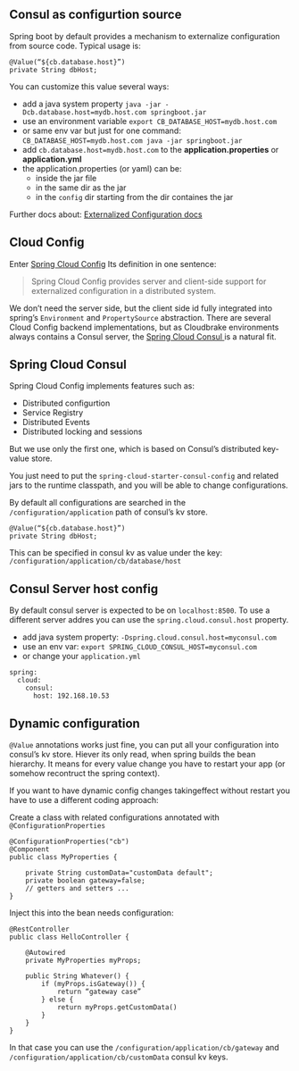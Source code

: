 ## Consul as configurtion source

Spring boot by default provides a mechanism to externalize configuration from source code.
Typical usage is:

```
@Value(“${cb.database.host}”)
private String dbHost;
```

You can customize this value several ways:

- add a java system property `java -jar -Dcb.database.host=mydb.host.com springboot.jar`
- use an environment variable `export CB_DATABASE_HOST=mydb.host.com`
- or same env var but just for one command: `CB_DATABASE_HOST=mydb.host.com java -jar springboot.jar`
- add `cb.database.host=mydb.host.com` to the **application.properties** or **application.yml**
- the application.properties (or yaml) can be:
  - inside the jar file
  - in the same dir as the jar
  - in the `config` dir starting from the dir containes the jar

Further docs about: [Externalized Configuration docs](https://docs.spring.io/spring-boot/docs/current/reference/html/boot-features-external-config.html)

## Cloud Config

Enter [Spring Cloud Config](http://projects.spring.io/spring-cloud/spring-cloud.html#_spring_cloud_config)
Its definition in one sentence:

> Spring Cloud Config provides server and client-side support for externalized configuration in a distributed system.

We don’t need the server side, but the client side id fully integrated into spring’s `Environment` and `PropertySource` abstraction.
There are several Cloud Config backend implementations, but as Cloudbrake environments always contains a Consul server,
the [Spring Cloud Consul ](https://github.com/spring-cloud/spring-cloud-consul) is a natural fit.

## Spring Cloud Consul

Spring Cloud Config implements features such as:
- Distributed configurtion
- Service Registry
- Distributed Events
- Distributed locking and sessions

But we use only the first one, which is based on Consul’s distributed key-value store.


You just need to put the `spring-cloud-starter-consul-config` and related jars to the runtime classpath, and you will be
able to change configurations.

By default all configurations are searched in the `/configuration/application` path of consul’s kv store.

```
@Value(“${cb.database.host}”)
private String dbHost;
```
This can be specified in consul kv as value under the key: `/configuration/application/cb/database/host`


## Consul Server host config

By default consul server is expected to be on `localhost:8500`.
To use a different server addres you can use the `spring.cloud.consul.host` property.

- add java system property: `-Dspring.cloud.consul.host=myconsul.com`
- use an env var: `export SPRING_CLOUD_CONSUL_HOST=myconsul.com`
- or change your `application.yml`
```
spring:
  cloud:
    consul:
      host: 192.168.10.53
```

## Dynamic configuration

`@Value` annotations works just fine, you can put all your configuration into consul’s kv store. Hiever its only read,
when spring builds the bean hierarchy. It means for every value change you have to restart your app (or somehow 
recontruct the spring context).

If you want to have dynamic config changes takingeffect without restart you have to use a different coding approach:

Create a class with related configurations annotated with `@ConfigurationProperties`
```
@ConfigurationProperties("cb")
@Component
public class MyProperties {

	private String customData="customData default";
	private boolean gateway=false;
    // getters and setters ...
}
```

Inject this into the bean needs configuration:
```
@RestController
public class HelloController {
    
    @Autowired
    private MyProperties myProps;

    public String Whatever() {
        if (myProps.isGateway()) {
            return “gateway case”
        } else {
            return myProps.getCustomData()
        }
    }
}

```

In that case you can use the `/configuration/application/cb/gateway` and `/configuration/application/cb/customData` consul kv keys.
